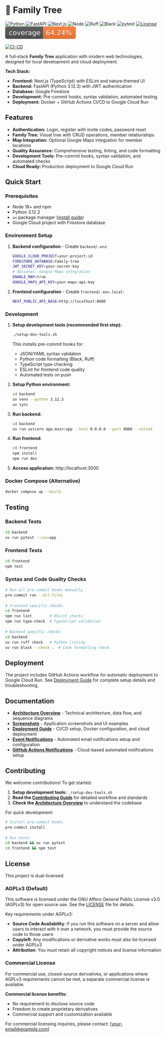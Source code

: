 # 🌳 Family Tree

![Python](https://img.shields.io/badge/Python-3.12.3-blue)
![FastAPI](https://img.shields.io/badge/FastAPI-0.112%2B-009485)
![Next.js](https://img.shields.io/badge/Next.js-14-black)
![Node](https://img.shields.io/badge/Node-20.x-339933)
![Ruff](https://img.shields.io/badge/Lint-ruff-46a7f8)
![Black](https://img.shields.io/badge/Format-black-000000)
![pytest](https://img.shields.io/badge/tests-pytest-0A9EDC)
[![License](https://img.shields.io/badge/License-AGPLv3-blue)](LICENSE)
![Coverage](docs/coverage.svg)

[![CI-CD](https://github.com/r39132/family-tree/actions/workflows/ci-cd.yml/badge.svg)](https://github.com/r39132/family-tree/actions/workflows/ci-cd.yml)

A full‑stack **Family Tree** application with modern web technologies, designed for local development and cloud deployment.

**Tech Stack:**
- **Frontend:** Next.js (TypeScript) with ESLint and nature‑themed UI
- **Backend:** FastAPI (Python 3.12.3) with JWT authentication
- **Database:** Google Firestore
- **Development:** Pre-commit hooks, syntax validation, automated testing
- **Deployment:** Docker + GitHub Actions CI/CD to Google Cloud Run

## Features

- **Authentication:** Login, register with invite codes, password reset
- **Family Tree:** Visual tree with CRUD operations, member relationships
- **Map Integration:** Optional Google Maps integration for member locations
- **Quality Assurance:** Comprehensive testing, linting, and code formatting
- **Development Tools:** Pre-commit hooks, syntax validation, and automated checks
- **Cloud Ready:** Production deployment to Google Cloud Run

## Quick Start

### Prerequisites

- Node 18+ and npm
- Python 3.12.3
- `uv` package manager ([install guide](https://docs.astral.sh/uv/))
- Google Cloud project with Firestore database

### Environment Setup

1. **Backend configuration** - Create `backend/.env`:
   ```bash
   GOOGLE_CLOUD_PROJECT=your-project-id
   FIRESTORE_DATABASE=family-tree
   JWT_SECRET_KEY=your-secret-key
   # Optional: Google Maps integration
   ENABLE_MAP=true
   GOOGLE_MAPS_API_KEY=your-maps-api-key
   ```

2. **Frontend configuration** - Create `frontend/.env.local`:
   ```bash
   NEXT_PUBLIC_API_BASE=http://localhost:8080
   ```

### Development

1. **Setup development tools (recommended first step):**
   ```bash
   ./setup-dev-tools.sh
   ```
   This installs pre-commit hooks for:
   - JSON/YAML syntax validation
   - Python code formatting (Black, Ruff)
   - TypeScript type checking
   - ESLint for frontend code quality
   - Automated tests on push

2. **Setup Python environment:**
   ```bash
   cd backend
   uv venv --python 3.12.3
   uv sync
   ```

3. **Run backend:**
   ```bash
   cd backend
   uv run uvicorn app.main:app --host 0.0.0.0 --port 8080 --reload
   ```

4. **Run frontend:**
   ```bash
   cd frontend
   npm install
   npm run dev
   ```

5. **Access application:** http://localhost:3000

### Docker Compose (Alternative)

```bash
docker compose up --build
```

## Testing

### Backend Tests
```bash
cd backend
uv run pytest --cov=app
```

### Frontend Tests
```bash
cd frontend
npm test
```

### Syntax and Code Quality Checks
```bash
# Run all pre-commit hooks manually
pre-commit run --all-files

# Frontend specific checks
cd frontend
npm run lint        # ESLint checks
npm run type-check  # TypeScript validation

# Backend specific checks
cd backend
uv run ruff check   # Python linting
uv run black --check .  # Code formatting check
```

## Deployment

The project includes GitHub Actions workflow for automatic deployment to Google Cloud Run. See [Deployment Guide](docs/DEPLOYMENT.md) for complete setup details and troubleshooting.

## Documentation

- **[Architecture Overview](docs/ARCHITECTURE.md)** - Technical architecture, data flow, and sequence diagrams
- **[Screenshots](docs/SCREENSHOTS.md)** - Application screenshots and UI examples
- **[Deployment Guide](docs/DEPLOYMENT.md)** - CI/CD setup, Docker configuration, and cloud deployment
- **[Event Notifications](docs/EVENT_NOTIFICATIONS.md)** - Automated email notifications setup and configuration
- **[GitHub Actions Notifications](docs/GITHUB_ACTIONS_NOTIFICATIONS.md)** - Cloud-based automated notifications setup

## Contributing

We welcome contributions! To get started:

1. **Setup development tools:** `./setup-dev-tools.sh`
2. **Read the [Contributing Guide](docs/CONTRIBUTING.md)** for detailed workflow and standards
3. **Check the [Architecture Overview](docs/ARCHITECTURE.md)** to understand the codebase

For quick development:
```bash
# Install pre-commit hooks
pre-commit install

# Run tests
cd backend && uv run pytest
cd frontend && npm test
```

## License

This project is dual-licensed:

### AGPLv3 (Default)

This software is licensed under the GNU Affero General Public License v3.0 (AGPLv3) for open source use. See the [LICENSE](LICENSE) file for details.

Key requirements under AGPLv3:
- **Source Code Availability**: If you run this software on a server and allow users to interact with it over a network, you must provide the source code to those users
- **Copyleft**: Any modifications or derivative works must also be licensed under AGPLv3
- **Attribution**: You must retain all copyright notices and license information

### Commercial License

For commercial use, closed-source derivatives, or applications where AGPLv3 requirements cannot be met, a separate commercial license is available.

**Commercial license benefits:**
- No requirement to disclose source code
- Freedom to create proprietary derivatives
- Commercial support and customization available

For commercial licensing inquiries, please contact: [your-email@example.com]
